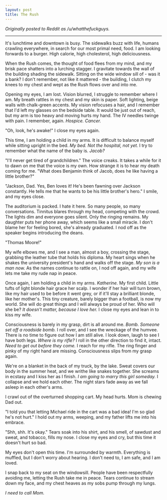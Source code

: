 ```yaml
---
layout: post
title: The Rush
---
```


*Originally posted to Reddit as /u/whatthefuckguys.*

* * *

It's lunchtime and downtown is busy. The sidewalks buzz with life, humans crawling everywhere, in search for our most primal need, food. I am looking forwards to a burger. High calorie, high cholesterol, high deliciousness. 
 
 When the Rush comes, the thought of food flees from my mind, and my brisk pace shatters into a lurching stagger. I gravitate towards the wall of the building shading the sidewalk. Sitting on the wide window sill of - was it a bank? I don't remember, not like it mattered - the building, I clutch my knees to my chest and wept as the Rush flows over and into me.
 
 Opening my eyes, I am lost. Vision blurred, I struggle to remember where I am. My breath rattles in my chest and my skin is paper. Soft lighting, beige walls with chalk-green accents. My vision refocuses a hair, and I remember that I'd left my glasses on the bedside table. It would be just out of reach, but my arm is too heavy and moving hurts my hand. The IV needles twinge with pain. I remember, again. *Hospice. Cancer.* 
 
 "Oh, look, he's awake!" I close my eyes again.
 
 This time, I am holding a child in my arms. It is difficult to balance myself while sitting upright in the bed. *My bed. Not the hospital, not yet.* I try to remember what the name of the baby is. *Jacob?* 
 
 "I'll never get tired of grandchildren." The voice creaks. It takes a while for it to dawn on me that the voice is my own. How strange it is to hear my death coming for me. "What does Benjamin think of Jacob, does he like having a little brother?"
 
 "Jackson, Dad. Yes, Ben loves it! He's been fawning over Jackson constantly. He tells me that he wants to be his little brother's hero." I smile, and my eyes close.
 
 The auditorium is packed. I hate it here. So many people, so many conversations. Tinnitus blares through my head, competing with the crowd. The lights dim and everyone goes silent. Only the ringing remains. My daughter puts her phone away, which seems like a small miracle. I don't blame her for feeling bored, she's already graduated. I nod off as the speaker begins introducing the deans. 
 
 "Thomas Moore!"
 
 My wife elbows me, and I see a man, almost a boy, crossing the stage, grabbing the leather tube that holds his diploma. My heart sings when he shakes the university president's hand and walks off the stage. *My son is a man now.* As the names continue to rattle on, I nod off again, and my wife lets me take my rude nap in peace.
 
 Once again, I am holding a child in my arms. *Katherine.* My first child. Little tufts of light blonde hair grace her scalp. I wonder if her hair will turn brown, like my hair used to be before it went grey, or if it'll stay a brilliant blonde, like her mother's. This tiny creature, barely bigger than a football, is now my world. She will do great things and I will always be proud of her. Who will she be? *It doesn't matter, because I love her.* I close my eyes and lean in to kiss my wife.
 
 Consciousness is barely in my grasp, dirt is all around me. *Bomb. Someone set off a roadside bomb.* I roll over, and I see the wreckage of the humvee. There is no time to figure out how I am still alive. I look down, laugh to see I have both legs. *Where is my rifle?* I roll in the other direction to find it, intact. *Need to get out before they come.* I reach for my rifle. The ring finger and pinky of my right hand are missing. Consciousness slips from my grasp again.
 
 We're on a blanket in the back of my truck, by the lake. Sweat covers our body in the summer heat, and we writhe like snakes together. She screams in ecstasy and I kiss her as I finish. *I am going to marry this girl someday.* I collapse and we hold each other. The night stars fade away as we fall asleep in each other's arms.
 
 I crawl out of the overturned shopping cart. My head hurts. Mom is chewing Dad out.
 
 "I told you that letting Michael ride in the cart was a bad idea! I'm so glad he's not hurt." I hold out my arms, weeping, and my father lifts me into his embrace. 
 
 "Shh, shh. It's okay." Tears soak into his shirt, and his smell, of sawdust and sweat, and tobacco, fills my nose. I close my eyes and cry, but this time it doesn't hurt so bad.
 
 My eyes don't open this time. I'm surrounded by warmth. Everything is muffled, but I don't worry about hearing. I don't need to, I am safe, and I am loved.
 
 I snap back to my seat on the windowsill. People have been respectfully avoiding me, letting the Rush take me in peace. Tears continue to stream down my face, and my chest heaves as my sobs pump through my lungs.
 
 *I need to call Mom.*
